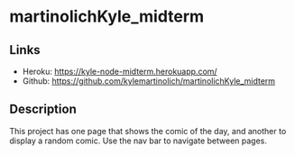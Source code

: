 # martinolichKyle_midterm

## Links
* Heroku: https://kyle-node-midterm.herokuapp.com/
* Github: https://github.com/kylemartinolich/martinolichKyle_midterm

## Description
This project has one page that shows the comic of the day, and another to display a random comic. Use the nav bar to navigate between pages.
